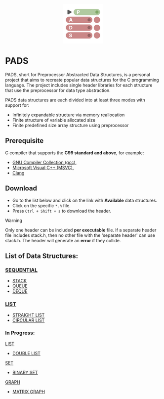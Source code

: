 <p align="center">
  <img width="128" align="center" src="/assets/logo.svg">
</p>

# PADS

PADS, short for Preprocessor Abstracted Data Structures, is a personal project that aims to recreate popular data structures for the C programming language. The project includes single header libraries for each structure that use the preprocessor for data type abstraction.

PADS data structures are each divided into at least three modes with support for:

- Infinitely expandable structure via memory reallocation
- Finite structure of variable allocated size
- Finite predefined size array structure using preprocessor

## Prerequisite
C compiler that supports the **C99 standard and above**, for example:
- [GNU Compiler Collection (gcc)](https://gcc.gnu.org), 
- [Microsoft Visual C++ (MSVC)](https://visualstudio.microsoft.com/vs/features/cplusplus/),
- [Clang](https://clang.llvm.org)

## Download
- Go to the list below and click on the link with **Available** data structures.
- Click on the specific ```*.h``` file.
- Press ```Ctrl + Shift + s``` to download the header.

> [!WARNING]
> Only one header can be included **per executable** file. If a separate header file includes stack.h, then no other file with the 'separate header' can use stack.h. The header will generate an **error** if they collide.

## **List of Data Structures:**

### [SEQUENTIAL](https://github.com/TheGAzed/pads/blob/main/source/sequential)
- [STACK](https://github.com/TheGAzed/pads/blob/main/source/sequential/stack)
- [QUEUE](https://github.com/TheGAzed/pads/blob/main/source/sequential/queue)
- [DEQUE](https://github.com/TheGAzed/pads/blob/main/source/sequential/deque)

### [LIST](https://github.com/TheGAzed/pads/blob/main/source/list)
- [STRAIGHT LIST](https://github.com/TheGAzed/pads/blob/main/source/list/straight_list)
- [CIRCULAR LIST](https://github.com/TheGAzed/pads/blob/main/source/list/circular_list)

### **In Progress:**

[LIST](https://github.com/TheGAzed/pads/blob/main/source/list)
- [DOUBLE LIST](https://github.com/TheGAzed/pads/blob/main/source/list/double_list)

[SET](https://github.com/TheGAzed/pads/blob/main/source/set)
- [BINARY SET](https://github.com/TheGAzed/pads/blob/main/source/set/binary_set)

[GRAPH](https://github.com/TheGAzed/pads/blob/main/source/graph)
- [MATRIX GRAPH](https://github.com/TheGAzed/pads/blob/main/source/graph/matrix_graph)
